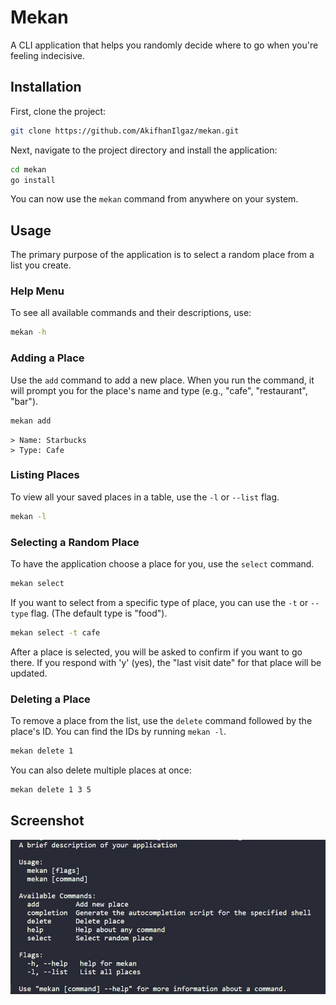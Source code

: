 # Mekan

A CLI application that helps you randomly decide where to go when you're feeling indecisive.

## Installation

First, clone the project:

```bash
git clone https://github.com/AkifhanIlgaz/mekan.git
```

Next, navigate to the project directory and install the application:

```bash
cd mekan
go install
```

You can now use the `mekan` command from anywhere on your system.

## Usage

The primary purpose of the application is to select a random place from a list you create.

### Help Menu

To see all available commands and their descriptions, use:

```bash
mekan -h
```

### Adding a Place

Use the `add` command to add a new place. When you run the command, it will prompt you for the place's name and type (e.g., "cafe", "restaurant", "bar").

```bash
mekan add
```
```
> Name: Starbucks
> Type: Cafe
```

### Listing Places

To view all your saved places in a table, use the `-l` or `--list` flag.

```bash
mekan -l
```

### Selecting a Random Place

To have the application choose a place for you, use the `select` command.

```bash
mekan select
```

If you want to select from a specific type of place, you can use the `-t` or `--type` flag. (The default type is "food").

```bash
mekan select -t cafe
```

After a place is selected, you will be asked to confirm if you want to go there. If you respond with 'y' (yes), the "last visit date" for that place will be updated.

### Deleting a Place

To remove a place from the list, use the `delete` command followed by the place's ID. You can find the IDs by running `mekan -l`.

```bash
mekan delete 1
```

You can also delete multiple places at once:

```bash
mekan delete 1 3 5
```

## Screenshot

![Help Menu](https://raw.githubusercontent.com/AkifhanIlgaz/mekan/main/img/mekan.JPG)
